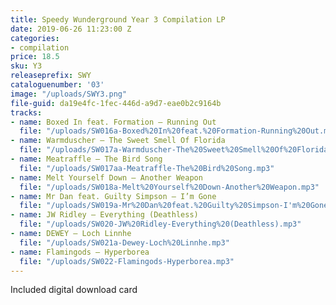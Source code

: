 ```yaml
---
title: Speedy Wunderground Year 3 Compilation LP
date: 2019-06-26 11:23:00 Z
categories:
- compilation
price: 18.5
sku: Y3
releaseprefix: SWY
cataloguenumber: '03'
image: "/uploads/SWY3.png"
file-guid: da19e4fc-1fec-446d-a9d7-eae0b2c9164b
tracks:
- name: Boxed In feat. Formation – Running Out
  file: "/uploads/SW016a-Boxed%20In%20feat.%20Formation-Running%20Out.mp3"
- name: Warmduscher – The Sweet Smell Of Florida
  file: "/uploads/SW017a-Warmduscher-The%20Sweet%20Smell%20Of%20Florida.mp3"
- name: Meatraffle – The Bird Song
  file: "/uploads/SW017aa-Meatraffle-The%20Bird%20Song.mp3"
- name: Melt Yourself Down – Another Weapon
  file: "/uploads/SW018a-Melt%20Yourself%20Down-Another%20Weapon.mp3"
- name: Mr Dan feat. Guilty Simpson – I’m Gone
  file: "/uploads/SW019a-Mr%20Dan%20feat.%20Guilty%20Simpson-I'm%20Gone.mp3"
- name: JW Ridley – Everything (Deathless)
  file: "/uploads/SW020-JW%20Ridley-Everything%20(Deathless).mp3"
- name: DEWEY – Loch Linnhe
  file: "/uploads/SW021a-Dewey-Loch%20Linnhe.mp3"
- name: Flamingods – Hyperborea
  file: "/uploads/SW022-Flamingods-Hyperborea.mp3"
---
```


Included digital download card